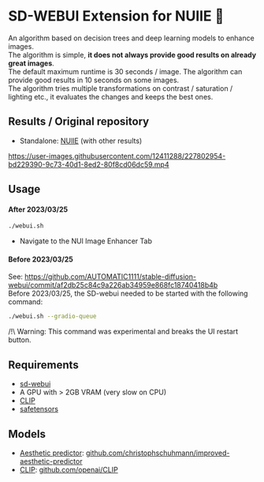 # SD-WEBUI Extension for NUlIE 🐌 
An algorithm based on decision trees and deep learning models to enhance images.  
The algorithm is simple, **it does not always provide good results on already great images**.  
The default maximum runtime is 30 seconds / image. The algorithm can provide good results in 10 seconds on some images.  
The algorithm tries multiple transformations on contrast / saturation / lighting etc., it evaluates the changes and keeps the best ones. 

## Results / Original repository
- Standalone: [NUlIE](https://github.com/Whiax/NUl-Image-Enhancer) (with other results)




https://user-images.githubusercontent.com/12411288/227802954-bd229390-9c73-40d1-8ed2-80f8cd06dc59.mp4






## Usage

#### After 2023/03/25
```bash
./webui.sh
```
- Navigate to the NUl Image Enhancer Tab

#### Before 2023/03/25  
See: https://github.com/AUTOMATIC1111/stable-diffusion-webui/commit/af2db25c84c9a226ab34959e868fc18740418b4b  
Before 2023/03/25, the SD-webui needed to be started with the following command:
```bash
./webui.sh --gradio-queue
```
/!\ Warning: This command was experimental and breaks the UI restart button.

## Requirements

- [sd-webui](https://github.com/AUTOMATIC1111/stable-diffusion-webui/)
- A GPU with > 2GB VRAM (very slow on CPU)
- [CLIP](https://github.com/openai/CLIP)
- [safetensors](https://github.com/huggingface/safetensors)

## Models

- [Aesthetic predictor](https://github.com/christophschuhmann/improved-aesthetic-predictor): [github.com/christophschuhmann/improved-aesthetic-predictor](https://github.com/christophschuhmann/improved-aesthetic-predictor)
- [CLIP](https://github.com/openai/CLIP): [github.com/openai/CLIP](https://github.com/openai/CLIP)
